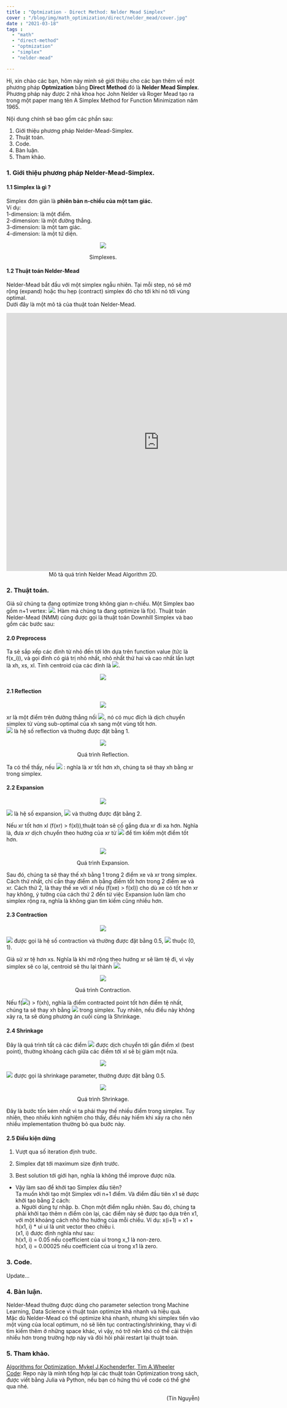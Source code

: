 ```yaml
---
title : "Optmization - Direct Method: Nelder Mead Simplex"
cover : "/blog/img/math_optimization/direct/nelder_mead/cover.jpg"
date : "2021-03-18"
tags : 
  - "math"
  - "direct-method"
  - "optmization"
  - "simplex"
  - "nelder-mead"

---
```


Hi, xin chào các bạn, hôm này mình sẽ giới thiệu cho các bạn thêm về một phương pháp <b>Optmization</b> bằng <b>Direct Method</b> đó là <b>Nelder Mead Simplex</b>. Phương pháp này được 2 nhà khoa học John Nelder và Roger Mead tạo ra trong một paper mang tên A Simplex Method for Function Minimization năm 1965.

Nội dung chính sẽ bao gồm các phần sau: <br/>

1. Giới thiệu phương pháp Nelder-Mead-Simplex.
2. Thuật toán.
3. Code.
4. Bàn luận.
5. Tham khảo.



### 1. Giới thiệu phương pháp Nelder-Mead-Simplex.
#### 1.1 Simplex là gì ?
Simplex đơn giản là <b>phiên bản n-chiều của một tam giác.</b></br>
Ví dụ:<br/>
1-dimension: là một điểm.<br/>
2-dimension: là một đường thẳng.<br/>
3-dimension: là một tam giác.<br/>
4-dimension: là một tứ diện.<br/>
<p align="center">
  <img src="https://github.com/ngthanhtin/blog/blob/master/static/img/math_optimization/direct/nelder_mead/simplexes.jpg?raw=true">
</p>
<div style="text-align: center">Simplexes.</div>

#### 1.2 Thuật toán Nelder-Mead
Nelder-Mead bắt đầu với một simplex ngẫu nhiên. Tại mỗi step, nó sẽ mở rộng (expand) hoặc thu hẹp (contract) simplex đó cho tới khi nó tới vùng optimal.<br/>
Dưới đây là một mô tả của thuật toán Nelder-Mead.

<iframe width="795" height="672" src="https://www.youtube.com/embed/HUqLxHfxWqU" frameborder="0" allow="accelerometer; autoplay; clipboard-write; encrypted-media; gyroscope; picture-in-picture" allowfullscreen>
</iframe>
<div style="text-align: center">Mô tả quá trình Nelder Mead Algorithm 2D.</div>

### 2. Thuật toán.
Giả sử chúng ta đang optimize trong không gian n-chiều. Một Simplex bao gồm n+1 vertex: <img src="https://render.githubusercontent.com/render/math?math=[x_{1}, x_{2}, x_{3},..., x_{n %2B 1}] ">. Hàm mà chúng ta đang optimize là f(x). Thuật toán Nelder-Mead (NMM) cũng được gọi là thuật toán Downhill Simplex và bao gồm các bước sau:

#### 2.0 Preprocess
Ta sẽ sắp xếp các đỉnh từ nhỏ đến tới lớn dựa trên function value (tức là f(x_i)), và gọi đỉnh có giá trị nhỏ nhất, nhỏ nhất thứ hai và cao nhất lần lượt là xh, xs, xl. Tính centroid của các đỉnh là <img src="https://render.githubusercontent.com/render/math?math=\bar{x}">.
<p align="center">
  <img src="https://render.githubusercontent.com/render/math?math=\bar{x} = \frac{1}{n %2B 1}\sum_{i \neq h} x_{i}">
</p>

#### 2.1 Reflection
<p align="center">
  <img src="https://render.githubusercontent.com/render/math?math=xr = \bar{x} %2B \alpha * (\bar{x} - xh)">
</p>
xr là một điểm trên đường thẳng nối <img src="https://render.githubusercontent.com/render/math?math=\bar{x} và xh">, nó có mục đích là dịch chuyển simplex từ vùng sub-optimal của xh sang một vùng tốt hơn.<br/>
<img src="https://render.githubusercontent.com/render/math?math=\alpha > 0"> là hệ số reflection và thuờng được đặt bằng 1.

<p align="center">
  <img src="https://github.com/ngthanhtin/blog/blob/master/static/img/math_optimization/direct/nelder_mead/reflection.png?raw=true">
</p>
<div style="text-align: center">Quá trình Reflection.</div>

Ta có thể thấy, nếu <img src="https://render.githubusercontent.com/render/math?math=f(xs) < f(xr) \leq f(xl)"> : nghĩa là xr tốt hơn xh, chúng ta sẽ thay xh bằng xr trong simplex.

#### 2.2 Expansion
<p align="center">
  <img src="https://render.githubusercontent.com/render/math?math=xe = \bar{x} %2B \beta * (xr - \bar{x})">
</p>
<img src="https://render.githubusercontent.com/render/math?math=\beta > 0"> là hệ số expansion, <img src="https://render.githubusercontent.com/render/math?math=\beta > max(1, alpha)"> và thường được đặt bằng 2.

Nếu xr tốt hơn xl (f(xr) > f(xl)),thuật toán sẽ cố gắng đưa xr đi xa hơn. Nghĩa là, đưa xr dịch chuyển theo hướng của xr từ <img src="https://render.githubusercontent.com/render/math?math=\bar{x}"> để tìm kiếm một điểm tốt hơn.

<p align="center">
  <img src="https://github.com/ngthanhtin/blog/blob/master/static/img/math_optimization/direct/nelder_mead/expansion.png?raw=true">
</p>
<div style="text-align: center">Quá trình Expansion.</div>

Sau đó, chúng ta sẽ thay thế xh bằng 1 trong 2 điểm xe và xr trong simplex. Cách thứ nhất, chỉ cần thay điểm xh bằng điểm tốt hơn trong 2 điểm xe và xr. Cách thứ 2, là thay thế xe với xl nếu (f(xe) > f(xl)) cho dù xe có tốt hơn xr hay không, ý tưởng của cách thứ 2 đến từ việc Expansion luôn làm cho simplex rộng ra, nghĩa là không gian tìm kiếm cũng nhiều hơn.

#### 2.3 Contraction
<p align="center">
  <img src="https://render.githubusercontent.com/render/math?math=xc = \bar{x} %2B \gamma * (xr - \bar{x})">
</p>
<img src="https://render.githubusercontent.com/render/math?math=\gamma"> được gọi là hệ số contraction và thường được đặt bằng 0.5, <img src="https://render.githubusercontent.com/render/math?math=\gamma"> thuộc (0, 1).

Giả sử xr tệ hơn xs. Nghĩa là khi mở rộng theo hướng xr sẽ làm tệ đi, vì vậy simplex sẽ co lại, centroid sẽ thu lại thành <img src="https://render.githubusercontent.com/render/math?math=\bar{x}">.

<p align="center">
  <img src="https://github.com/ngthanhtin/blog/blob/master/static/img/math_optimization/direct/nelder_mead/contraction.png?raw=true">
</p>
<div style="text-align: center">Quá trình Contraction.</div>

Nếu f(<img src="https://render.githubusercontent.com/render/math?math=\bar{x}">) > f(xh), nghĩa là điểm contracted point tốt hơn điểm tệ nhất, chúng ta sẽ thay xh bằng <img src="https://render.githubusercontent.com/render/math?math=\bar{x}"> trong simplex. Tuy nhiên, nếu điều này không xảy ra, ta sẽ dùng phương án cuối cùng là Shrinkage.

#### 2.4 Shrinkage
Đây là quá trình tất cả các điểm <img src="https://render.githubusercontent.com/render/math?math=xj"> được dịch chuyển tới gần điểm xl (best point), thường khoảng cách giữa các điểm tới xl sẽ bị giảm một nửa.

<p align="center">
  <img src="https://render.githubusercontent.com/render/math?math=xj = xl %2B \delta * (xj - xl)">
</p>

<img src="https://render.githubusercontent.com/render/math?math=\delta"> được gọi là shrinkage parameter, thường được đặt bằng 0.5.<br/>


<p align="center">
  <img src="https://github.com/ngthanhtin/blog/blob/master/static/img/math_optimization/direct/nelder_mead/shrinkage.png?raw=true">
</p>
<div style="text-align: center">Quá trình Shrinkage.</div>

Đây là bước tốn kém nhất vì ta phải thay thế nhiều điểm trong simplex. Tuy nhiên, theo nhiều kinh nghiệm cho thấy, điều này hiếm khi xảy ra cho nên nhiều implementation thường bỏ qua bước này.

#### 2.5 Điều kiện dừng
1. Vượt qua số iteration định trước.

2. Simplex đạt tới maximum size định trước.

3. Best solution tới giới hạn, nghĩa là không thể improve được nữa.

* Vậy làm sao để khởi tạo Simplex đầu tiên?<br/>
Ta muốn khởi tạo một Simplex với n+1 điểm. Và điểm đầu tiên x1 sẽ được khởi tạo bằng 2 cách:<br/>
a. Người dùng tự nhập.
b. Chọn một điểm ngẫu nhiên.
Sau đó, chúng ta phải khởi tạo thêm n điểm còn lại, các điểm này sẽ được tạo dựa trên x1, với một khoảng cách nhỏ tho hướng của mỗi chiều. Ví dụ:
x(i+1) = x1 + h(x1, i) * ui
ui là unit vector theo chiều i.<br/>
(x1, i) được định nghĩa như sau:<br/>
h(x1, i) = 0.05 nếu coefficient của ui trong x_1 là non-zero.<br/>
h(x1, i) = 0.00025 nếu coefficient của ui trong x1 là zero.<br/>

### 3. Code.
Update...

### 4. Bàn luận.
Nelder-Mead thường được dùng cho parameter selection trong Machine Learning, Data Science vì thuật toán optimize khá nhanh và hiệu quả.<br/>
Mặc dù Nelder-Mead có thể optimize khá nhanh, nhưng khi simplex tiến vào một vùng của local optimum, nó sẽ liên tục contracting/shrinking, thay vì đi tìm kiếm thêm ở những space khác, vì vậy, nó trở nên khó có thể cải thiện nhiều hơn trong trường hợp này và đòi hỏi phải restart lại thuật toán.

### 5. Tham khảo.
[Algorithms for Optimization, Mykel J.Kochenderfer, Tim A.Wheeler]()<br/>
[Code](https://github.com/ngthanhtin/optimization_algorithm): Repo này là mình tổng hợp lại các thuật toán Optimization trong sách, được viết bằng Julia và Python, nếu bạn có hứng thú về code có thể ghé qua nhé.<br/>

<div style="text-align: right"> (Tín Nguyễn) </div>
